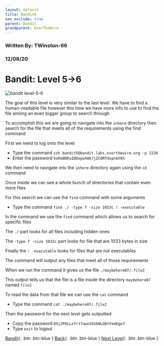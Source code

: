 ```yaml
---
layout: default
title: Bandit6
nav_exclude: true
parent: Bandit
grandparent: OverTheWire
---
```


### Written By: TWinston-66 
### 12/08/20
# Bandit: Level 5&rarr;6

![bandit level-5-6](https://i.imgur.com/mcktwpp.png) 

The goal of this level is very similar to the last level. We have to find a human-readable file however this time we have more info to use to find the file among an even bigger group to search through

To accomplish this we are going to navigate into the `inhere` directory then search for the file that meets all of the requirements using the find command 

First we need to log onto the level 

- Type the command `ssh bandit5@bandit.labs.overthewire.org -p 2220`
- Enter the password `koReBOKuIDDepwhWk7jZC0RTdopnAYKh`

We then need to navigate into the `inhere` directory again using the `cd` command 

Once inside we can see a whole bunch of directories that contain even more files 

For this search we can use the `find` command with some arguments 

- Type the command `find ./ -type f -size 1033c ! -executable`

In the command we use the `find` command which allows us to search for specific files

The `./` part looks for all files including hidden ones

The `-type f -size 1033c` part looks for file that are 1033 bytes in size 

Finally the `! -executable` looks for files that are not executables 

The command will output any files that meet all of those requirements

When we run the command it gives us the file `./maybehere07/.file2`

This output tells us that the file is a file inside the directory `maybehere07` named `file2` 

To read the data from that file we can use the `cat` command 

- Type the command `cat ./maybehere07/.file2`

Then the password for the next level gets outputted 

- Copy the password `DXjZPULLxYr17uwoI01bNLQbtFemEgo7` 
- Type `exit` to logout





[Bandit](https://twinston-66.github.io/HackThePlanet/Wargames/OverTheWire/Bandit/){: .btn .btn-blue }
[Back](https://twinston-66.github.io/HackThePlanet/Wargames/OverTheWire/Bandit/Bandit5){: .btn .btn-blue }
[Next Level](https://twinston-66.github.io/HackThePlanet/docs/writeup-not-posted-bandit){: .btn .btn-blue }
